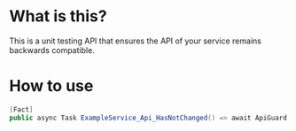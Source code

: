 # What is this?

This is a unit testing API that ensures the API of your service remains backwards compatible.

# How to use

```csharp
[Fact]
public async Task ExampleService_Api_HasNotChanged() => await ApiGuard.ApiAssert.HasNotChanged(typeof(MyExampleService));
```